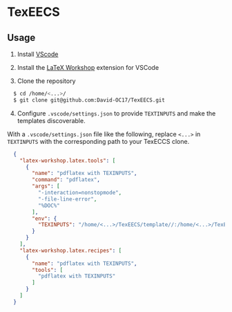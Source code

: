 # TexEECS

## Usage

1. Install [VScode](https://code.visualstudio.com/download)

2. Install the [LaTeX Workshop](https://marketplace.visualstudio.com/items?itemName=James-Yu.latex-workshop&ssr=false#review-details) extension for VSCode

3. Clone the repository
```bash
  $ cd /home/<...>/
  $ git clone git@github.com:David-OC17/TexEECS.git
```

4. Configure `.vscode/settings.json` to provide `TEXTINPUTS` and make the templates discoverable.

With a `.vscode/settings.json` file like the following, replace `<...>` in `TEXTINPUTS` with the corresponding path to your TexECCS clone.

```JSON
  {
    "latex-workshop.latex.tools": [
      {
        "name": "pdflatex with TEXINPUTS",
        "command": "pdflatex",
        "args": [
          "-interaction=nonstopmode",
          "-file-line-error",
          "%DOC%"
        ],
        "env": {
          "TEXINPUTS": "/home/<...>/TexEECS/template//:/home/<...>/TexEECS/include//:/home/<...>/TexEECS/common//:"
        }
      }
    ],
    "latex-workshop.latex.recipes": [
      {
        "name": "pdflatex with TEXINPUTS",
        "tools": [
          "pdflatex with TEXINPUTS"
        ]
      }
    ]
  }
```